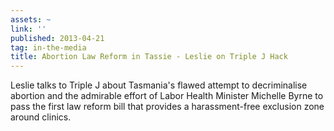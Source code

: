 ```yaml
---
assets: ~
link: ''
published: 2013-04-21
tag: in-the-media
title: Abortion Law Reform in Tassie - Leslie on Triple J Hack
---
```

Leslie talks to Triple J about Tasmania's flawed attempt to decriminalise abortion and the admirable effort of Labor Health Minister Michelle Byrne to pass the first law reform bill that provides a harassment-free exclusion zone around clinics. 